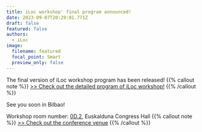 ```yaml
---
title: iLoc workshop' final program announced!
date: 2023-09-07T20:29:01.771Z
draft: false
featured: false
authors:
  - iLoc
image:
  filename: featured
  focal_point: Smart
  preview_only: false
---
```




T﻿he final version of iLoc workshop program has been released!
{{% callout note %}} [>> C﻿heck out the detailed program of iLoc workshop!](/workshop2/program/) {{% /callout %}}

S﻿ee you soon in Bilbao!

W﻿orkshop room number: [0D.2](https://www.euskaldunabilbao.com/en/space/room-0d/), Euskalduna Congress Hall
{{% callout note %}} [>> C﻿heck out the conference venue](/tour/) {{% /callout %}}